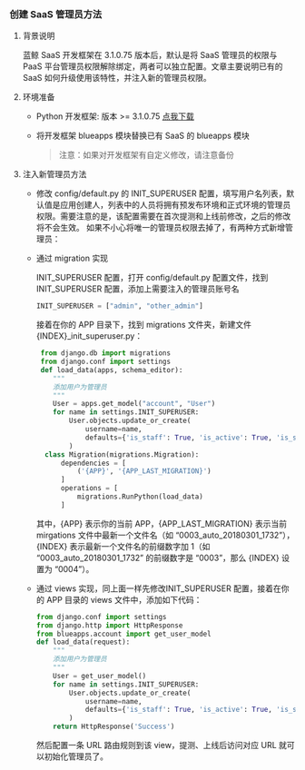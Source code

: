 

### 创建 SaaS 管理员方法

1. 背景说明

   蓝鲸 SaaS 开发框架在 3.1.0.75 版本后，默认是将 SaaS 管理员的权限与 PaaS 平台管理员权限解除绑定，两者可以独立配置。文章主要说明已有的 SaaS 如何升级使用该特性，并注入新的管理员权限。

2. 环境准备

   - Python 开发框架: 版本 >= 3.1.0.75 [点我下载](../../../../DevelopGuide/7.0/DevTools.md)

   - 将开发框架 blueapps 模块替换已有 SaaS 的 blueapps 模块

     > 注意：如果对开发框架有自定义修改，请注意备份

3. 注入新管理员方法

   - 修改 config/default.py 的 INIT_SUPERUSER 配置，填写用户名列表，默认值是应用创建人，列表中的人员将拥有预发布环境和正式环境的管理员权限。需要注意的是，该配置需要在首次提测和上线前修改，之后的修改将不会生效。
     如果不小心将唯一的管理员权限去掉了，有两种方式新增管理员：

   - 通过 migration 实现

        INIT_SUPERUSER 配置，打开 config/default.py 配置文件，找到 INIT_SUPERUSER 配置，添加上需要注入的管理员账号名

        ```python
        INIT_SUPERUSER = ["admin", "other_admin"]	
        ```
   
        接着在你的 APP 目录下，找到 migrations 文件夹，新建文件 {INDEX}_init_superuser.py：
   
     ```python
      from django.db import migrations
      from django.conf import settings
      def load_data(apps, schema_editor):
         """
         添加用户为管理员
         """
         User = apps.get_model("account", "User")
         for name in settings.INIT_SUPERUSER:
             User.objects.update_or_create(
                 username=name,
                 defaults={'is_staff': True, 'is_active': True, 'is_superuser': True}
             )
       class Migration(migrations.Migration):
           dependencies = [
               ('{APP}', '{APP_LAST_MIGRATION}')
           ]
           operations = [
               migrations.RunPython(load_data)
           ]        
     ```
     
        其中，{APP} 表示你的当前 APP，{APP_LAST_MIGRATION} 表示当前 mirgations 文件中最新一个文件名（如 “0003_auto_20180301_1732”），{INDEX} 表示最新一个文件名的前缀数字加 1（如 “0003_auto_20180301_1732” 的前缀数字是 “0003”，那么 {INDEX} 设置为 “0004”）。
     
     
     
   -  通过 views 实现，同上面一样先修改INIT_SUPERUSER 配置，接着在你的 APP 目录的 views 文件中，添加如下代码：
   
        ```python
        from django.conf import settings
        from django.http import HttpResponse
        from blueapps.account import get_user_model
        def load_data(request):
            """
            添加用户为管理员
            """
            User = get_user_model()
            for name in settings.INIT_SUPERUSER:
                User.objects.update_or_create(
                    username=name,
                    defaults={'is_staff': True, 'is_active': True, 'is_superuser': True}
                )
            return HttpResponse('Success')
        ```

  		然后配置一条 URL 路由规则到该 view，提测、上线后访问对应 URL 就可以初始化管理员了。
